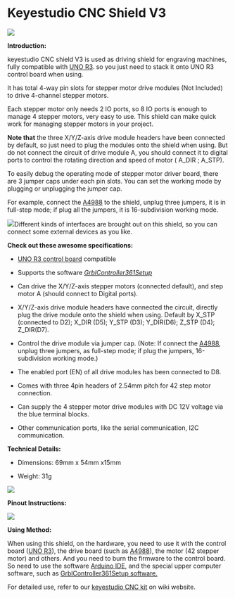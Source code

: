 #  **Keyestudio CNC Shield V3**

![](media/f1a3d9966aeb830a23f03d42cd6369b3.jpeg)

**Introduction:**

keyestudio CNC shield V3 is used as driving shield for engraving machines, fully
compatible with [UNO
R3](http://wiki.keyestudio.com/index.php/Ks0001_keyestudio_UNO_R3_BOARD). so you
just need to stack it onto UNO R3 control board when using.

It has total 4-way pin slots for stepper motor drive modules (Not Included) to
drive 4-channel stepper motors.

Each stepper motor only needs 2 IO ports, so 8 IO ports is enough to manage 4
stepper motors, very easy to use. This shield can make quick work for managing
stepper motors in your project.

**Note that** the three X/Y/Z-axis drive module headers have been connected by
default, so just need to plug the modules onto the shield when using. But do not
connect the circuit of drive module A, you should connect it to digital ports to
control the rotating direction and speed of motor ( A_DIR ; A_STP).

To easily debug the operating mode of stepper motor driver board, there are 3
jumper caps under each pin slots. You can set the working mode by plugging or
unplugging the jumper cap.

For example, connect the
[A4988](http://www.keyestudio.com/keyestudio-reprap-stepper-motor-driver.html)
to the shield, unplug three jumpers, it is in full-step mode; if plug all the
jumpers, it is 16-subdivision working mode.

![](media/210d6880e118cab6b9fa7bf00b192190.jpeg)Different kinds of interfaces
are brought out on this shield, so you can connect some external devices as you
like.

**Check out these awesome specifications:**

-   [UNO R3 control
    board](http://wiki.keyestudio.com/index.php/Ks0001_keyestudio_UNO_R3_BOARD)
    compatible

-   Supports the software
    [*GrblController361Setup*](https://drive.google.com/open?id=1JSCtHr7FLF7UMxXeVGpwMbWn3BVZo7jh)

-   Can drive the X/Y/Z-axis stepper motors (connected default), and step motor
    A (should connect to Digital ports).

-   X/Y/Z-axis drive module headers have connected the circuit, directly plug
    the drive module onto the shield when using. Default by X_STP (connected to
    D2); X_DIR (D5); Y_STP (D3); Y_DIR(D6); Z_STP (D4); Z_DIR(D7).

-   Control the drive module via jumper cap. (Note: If connect the
    [A4988](http://www.keyestudio.com/keyestudio-reprap-stepper-motor-driver.html),
    unplug three jumpers, as full-step mode; if plug the jumpers, 16-subdivision
    working mode.)

-   The enabled port (EN) of all drive modules has been connected to D8.

-   Comes with three 4pin headers of 2.54mm pitch for 42 step motor connection.

-   Can supply the 4 stepper motor drive modules with DC 12V voltage via the
    blue terminal blocks.

-   Other communication ports, like the serial communication, I2C communication.

**Technical Details:**

-   Dimensions: 69mm x 54mm x15mm

-   Weight: 31g

**![](media/efa92997e7b535dd1dbb57dc536a7568.jpeg)**

**Pinout Instructions:**

**![](media/b790b458855e52c28f2d9fa2006d4a43.jpeg)**

**Using Method:**

When using this shield, on the hardware, you need to use it with the control
board ([UNO
R3](http://wiki.keyestudio.com/index.php/Ks0001_keyestudio_UNO_R3_BOARD)), the
drive board (such as
[A4988](http://www.keyestudio.com/keyestudio-reprap-stepper-motor-driver.html)),
the motor (42 stepper motor) and others. And you need to burn the firmware to
the control board. So need to use the software [Arduino
IDE](http://wiki.keyestudio.com/index.php/How_to_Download_Arduino_IDE), and the
special upper computer software, such as [GrblController361Setup
software.](https://drive.google.com/open?id=1JSCtHr7FLF7UMxXeVGpwMbWn3BVZo7jh)

For detailed use, refer to our [keyestudio CNC
kit](http://wiki.keyestudio.com/index.php/Ks0095_Arduino_CNC_Kit_/_CNC_Shield_V3.0_%2Bkeyestudio_Uno_R3%2B4pcs_a4988_Driver_/_GRBL_Compatible)
on wiki website.
